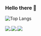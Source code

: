 ### Hello there 👋
![Top Langs](https://github-readme-stats.vercel.app/api/top-langs/?username=pal-akash&layout=compact&show_icons=true&theme=dark)  


<a href="https://github.com/pal-akash/ReadTrackr">
  <img align="center" src="https://github-readme-stats.vercel.app/api/pin/?username=pal-akash&repo=ReadTrackr" />
</a>
<a href="https://github.com/pal-akash/Git-Inbox">
  <img align="center" src="https://github-readme-stats.vercel.app/api/pin/?username=pal-akash&repo=Git-Inbox" />
</a>  
<a href="https://github.com/pal-akash/IPL_Dashboard">
  <img align="center" src="https://github-readme-stats.vercel.app/api/pin/?username=pal-akash&repo=IPL_Dashboard" />
</a>

<!--
**pal-akash/pal-akash** is a ✨ _special_ ✨ repository because its `README.md` (this file) appears on your GitHub profile.

Here are some ideas to get you started:

- 🔭 I’m currently working on ...
- 🌱 I’m currently learning ...
- 👯 I’m looking to collaborate on ...
- 🤔 I’m looking for help with ...
- 💬 Ask me about ...
- 📫 How to reach me: ...
- 😄 Pronouns: ...
- ⚡ Fun fact: ...
-->
